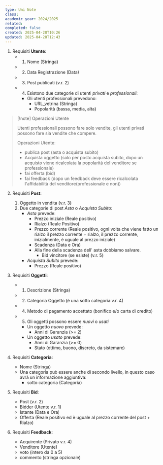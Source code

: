 ```yaml
---
type: Uni Note
class: 
academic year: 2024/2025
related: 
completed: false
created: 2025-04-28T10:26
updated: 2025-04-28T12:43
---
```

1. Requisiti **Utente**:
	- 1. Nome (Stringa)
	- 2. Data Registrazione (Data)
	- 3. Post publicati (v.r. 2)
	- 4. Esistono due categorie di utenti *privati* e *professionali*:
		- Gli utenti professionali prevedono:
			- URL_vetrina (Stringa)
			- Popolarità (bassa, media, alta)

>[!note] Operazioni Utente
>
>Utenti professionali possono fare solo vendite, gli utenti privati possono fare sia vendite che compere.
>	
>Operazioni Utente: 
>- publica post (asta o acquista subito)
>- Acquista oggetto (solo per posto acquista subito, dopo un acquisto viene ricalcolata la popolarità del venditore se professionale)
>- fai offerta (bid)
>- fai feedback (dopo un feedback deve essere ricalcolata l'affidabilità del venditore(professionale e non))

2. Requisiti **Post**:
	1. Oggetto in vendita (v.r. 3)
	2.  Due categorie di post *Asta* o *Acquista Subito*:
		- *Asta* prevede:
			- Prezzo iniziale (Reale positivo)
			- Rialzo (Reale Positivo)
			- Prezzo corrente (Reale positivo, ogni volta che viene fatto un rialzo il prezzo corrente + rialzo, il prezzo corrente, inizialmente, è uguale al prezzo iniziale)
			- Scadenza (Data e Ora)
			- Alla fine della scadenza dell' asta dobbiamo salvare.
				- Bid vincitore (se esiste) (v.r. 5)
		- *Acquista Subito* prevede:
			-  Prezzo (Reale positivo)

3. Requisiti **Oggetti**:
	- 1. Descrizione (Stringa)
	- 2. Categoria Oggetto (è una sotto categoria v.r. 4)
	- 4. Metodo di pagamento accettato (bonifico e/o carta di credito)
	- 5. Gli oggetti possono essere *nuovi* o *usati*
		- Un oggetto *nuovo* prevede:
			- Anni di Garanzia (>= 2)
		- Un oggetto *usato* prevede:
			- Anni di Garanzia (>= 0)
			- Stato (ottimo, buono, discreto, da sistemare)

4. Requisiti **Categoria**: 
	- Nome (Stringa)
	- Una categoria può essere anche di secondo livello, in questo caso avrà un informazione aggiuntiva:
		- sotto categoria (Categoria)

5. Requisiti **Bid**:
	- Post (v.r. 2)
	- Bidder (Utente v.r. 1)
	- Istante (Data e Ora)
	- Offerta (Reale positivo ed è uguale al prezzo corrente del post + Rialzo)

6. Requisiti **Feedback**:
   - Acquirente (Privato v.r. 4)
   - Venditore (Utente)
   - voto (intero da 0 a 5)
   - commento (stringa opzionale)



